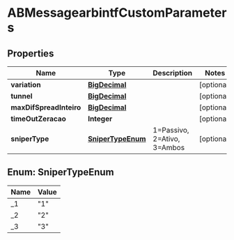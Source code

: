 # ABMessagearbintfCustomParameters

## Properties
Name | Type | Description | Notes
------------ | ------------- | ------------- | -------------
**variation** | [**BigDecimal**](BigDecimal.md) |  |  [optional]
**tunnel** | [**BigDecimal**](BigDecimal.md) |  |  [optional]
**maxDifSpreadInteiro** | [**BigDecimal**](BigDecimal.md) |  |  [optional]
**timeOutZeracao** | **Integer** |  |  [optional]
**sniperType** | [**SniperTypeEnum**](#SniperTypeEnum) | 1&#x3D;Passivo, 2&#x3D;Ativo, 3&#x3D;Ambos  |  [optional]

<a name="SniperTypeEnum"></a>
## Enum: SniperTypeEnum
Name | Value
---- | -----
_1 | &quot;1&quot;
_2 | &quot;2&quot;
_3 | &quot;3&quot;
